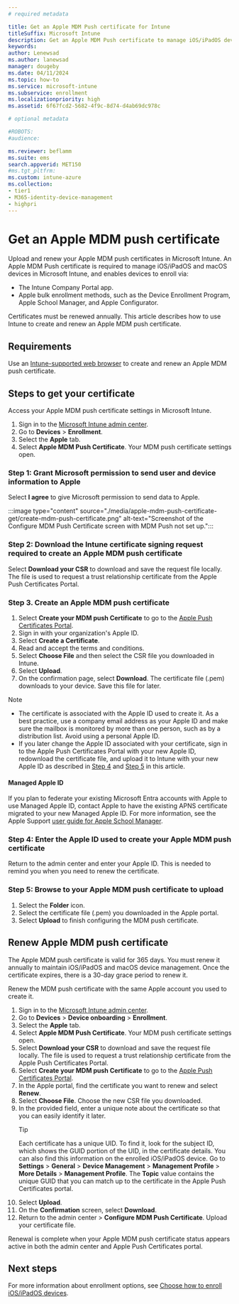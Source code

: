 ```yaml
---
# required metadata

title: Get an Apple MDM Push certificate for Intune
titleSuffix: Microsoft Intune
description: Get an Apple MDM Push certificate to manage iOS/iPadOS devices with Intune.
keywords:
author: Lenewsad
ms.author: lanewsad
manager: dougeby
ms.date: 04/11/2024
ms.topic: how-to
ms.service: microsoft-intune
ms.subservice: enrollment
ms.localizationpriority: high
ms.assetid: 6f67fcd2-5682-4f9c-8d74-d4ab69dc978c

# optional metadata

#ROBOTS:
#audience:

ms.reviewer: beflamm
ms.suite: ems
search.appverid: MET150
#ms.tgt_pltfrm:
ms.custom: intune-azure
ms.collection:
- tier1
- M365-identity-device-management
- highpri
---
```


# Get an Apple MDM push certificate

Upload and renew your Apple MDM push certificates in Microsoft Intune. An Apple MDM Push certificate is required to manage iOS/iPadOS and macOS devices in Microsoft Intune, and enables devices to enroll via: 

- The Intune Company Portal app.
- Apple bulk enrollment methods, such as the Device Enrollment Program, Apple School Manager, and Apple Configurator.

Certificates must be renewed annually. This article describes how to use Intune to create and renew an Apple MDM push certificate. 

## Requirements  
Use an [Intune-supported web browser](../fundamentals/supported-devices-browsers.md#intune-supported-web-browsers) to create and renew an Apple MDM push certificate. 

## Steps to get your certificate 
Access your Apple MDM push certificate settings in Microsoft Intune.  

1. Sign in to the [Microsoft Intune admin center](https://go.microsoft.com/fwlink/?linkid=2109431).
2. Go to **Devices** > **Enrollment**.     
3. Select the **Apple** tab.
4. Select **Apple MDM Push Certificate**. Your MDM push certificate settings open.   

### Step 1: Grant Microsoft permission to send user and device information to Apple
Select **I agree** to give Microsoft permission to send data to Apple.  

:::image type="content" source="./media/apple-mdm-push-certificate-get/create-mdm-push-certificate.png" alt-text="Screenshot of the Configure MDM Push Certificate screen with MDM Push not set up.":::

### Step 2: Download the Intune certificate signing request required to create an Apple MDM push certificate
Select **Download your CSR** to download and save the request file locally. The file is used to request a trust relationship certificate from the Apple Push Certificates Portal.

### Step 3. Create an Apple MDM push certificate
1. Select **Create your MDM push Certificate** to go to the [Apple Push Certificates Portal](https://identity.apple.com/).  
2. Sign in with your organization's Apple ID. 
3. Select **Create a Certificate**.  
4. Read and accept the terms and conditions.  
5. Select **Choose File** and then select the CSR file you downloaded in Intune.  
6. Select **Upload**. 
7. On the confirmation page, select **Download**. The certificate file (.pem) downloads to your device. Save this file for later.   

> [!NOTE]
> * The certificate is associated with the Apple ID used to create it. As a best practice, use a company email address as your Apple ID and make sure the mailbox is monitored by more than one person, such as by a distribution list. Avoid using a personal Apple ID.  
> * If you later change the Apple ID associated with your certificate, sign in to the Apple Push Certificates Portal with your new Apple ID, redownload the certificate file, and upload it to Intune with your new Apple ID as described in [Step 4](apple-mdm-push-certificate-get.md#step-4-enter-the-apple-id-used-to-create-your-apple-mdm-push-certificate) and [Step 5](apple-mdm-push-certificate-get.md#step-5-browse-to-your-apple-mdm-push-certificate-to-upload) in this article.    
#### Managed Apple ID  
If you plan to federate your existing Microsoft Entra accounts with Apple to use Managed Apple ID, contact Apple to have the existing APNS certificate migrated to your new Managed Apple ID. For more information, see the Apple Support [user guide for Apple School Manager](https://support.apple.com/guide/apple-school-manager/apd6603d9206/web).  


### Step 4: Enter the Apple ID used to create your Apple MDM push certificate
Return to the admin center and enter your Apple ID. This is needed to remind you when you need to renew the certificate.  


### Step 5: Browse to your Apple MDM push certificate to upload
1. Select the **Folder** icon. 
2. Select the certificate file (.pem) you downloaded in the Apple portal. 
3. Select **Upload** to finish configuring the MDM push certificate. 

## Renew Apple MDM push certificate
The Apple MDM push certificate is valid for 365 days. You must renew it annually to maintain iOS/iPadOS and macOS device management. Once the certificate expires, there is a 30-day grace period to renew it.  

Renew the MDM push certificate with the same Apple account you used to create it.  

1. Sign in to the [Microsoft Intune admin center](https://go.microsoft.com/fwlink/?linkid=2109431).
2. Go to **Devices** > **Device onboarding** > **Enrollment**.     
3. Select the **Apple** tab.  
4. Select **Apple MDM Push Certificate**. Your MDM push certificate settings open. 
5. Select **Download your CSR** to download and save the request file locally. The file is used to request a trust relationship certificate from the Apple Push Certificates Portal.
6. Select **Create your MDM push Certificate** to go to the [Apple Push Certificates Portal](https://identity.apple.com/).  
7. In the Apple portal, find the certificate you want to renew and select **Renew**.  
8. Select **Choose File**. Choose the new CSR file you downloaded.  
9. In the provided field, enter a unique note about the certificate so that you can easily identify it later.  
   > [!TIP]
   > Each certificate has a unique UID. To find it, look for the subject ID, which shows the GUID portion of the UID, in the certificate details. You can also find this information on the enrolled iOS/iPadOS device. Go to **Settings** > **General** > **Device Management** > **Management Profile** > **More Details** > **Management Profile**. The **Topic** value contains the unique GUID that you can match up to the certificate in the Apple Push Certificates portal.  
10. Select **Upload**.    
11. On the **Confirmation** screen, select **Download**.  
12. Return to the admin center > **Configure MDM Push Certificate**. Upload your certificate file. 

Renewal is complete when your Apple MDM push certificate status appears active in both the admin center and Apple Push Certificates portal. 

## Next steps  

For more information about enrollment options, see [Choose how to enroll iOS/iPadOS devices](../fundamentals/deployment-guide-enrollment-ios-ipados.md).
